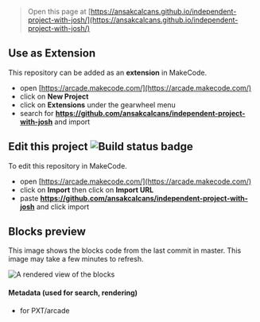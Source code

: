  


> Open this page at [https://ansakcalcans.github.io/independent-project-with-josh/](https://ansakcalcans.github.io/independent-project-with-josh/)

## Use as Extension

This repository can be added as an **extension** in MakeCode.

* open [https://arcade.makecode.com/](https://arcade.makecode.com/)
* click on **New Project**
* click on **Extensions** under the gearwheel menu
* search for **https://github.com/ansakcalcans/independent-project-with-josh** and import

## Edit this project ![Build status badge](https://github.com/ansakcalcans/independent-project-with-josh/workflows/MakeCode/badge.svg)

To edit this repository in MakeCode.

* open [https://arcade.makecode.com/](https://arcade.makecode.com/)
* click on **Import** then click on **Import URL**
* paste **https://github.com/ansakcalcans/independent-project-with-josh** and click import

## Blocks preview

This image shows the blocks code from the last commit in master.
This image may take a few minutes to refresh.

![A rendered view of the blocks](https://github.com/ansakcalcans/independent-project-with-josh/raw/master/.github/makecode/blocks.png)

#### Metadata (used for search, rendering)

* for PXT/arcade
<script src="https://makecode.com/gh-pages-embed.js"></script><script>makeCodeRender("{{ site.makecode.home_url }}", "{{ site.github.owner_name }}/{{ site.github.repository_name }}");</script>
